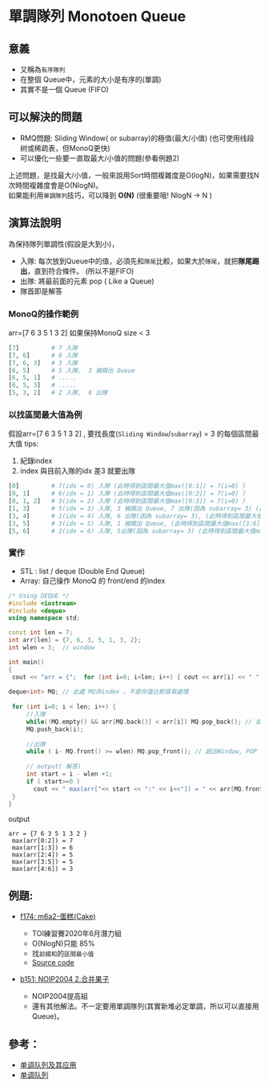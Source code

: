 # 單調隊列 Monotoen Queue

## 意義
 * 又稱為`有序隊列`
 * 在整個 Queue中，元素的大小是有序的(單調)
 * 其實不是一個 Queue (FIFO)

## 可以解決的問題 
 * RMQ問題: Sliding Window( or subarray)的極值(最大/小值) (也可使用线段树或稀疏表，但MonoQ更快)
 * 可以優化一些要一直取最大/小值的問題(參看例題2)

上述問題，是找最大/小值，一般來說用Sort時間複雜度是O(logN)，如果需要找N次時間複雜度會是O(NlogN)。  
如果能利用`單調隊列`技巧，可以降到 **O(N)** (很重要哦! NlogN -> N )

## 演算法說明

為保持隊列單調性(假設是大到小)，
* 入隊: 每次放到Queue中的值，必須先和`隊尾`比較，如果大於`隊尾`，就把**隊尾踢出**，直到符合條件。 (所以不是FIFO)
* 出隊: 將最前面的元素 pop ( Like a Queue)
* 隊首即是解答

### MonoQ的操作範例
arr=[7 6 3 5 1 3 2] 如果保持MonoQ size < 3
``` python
[7]         # 7 入隊
[7, 6]      # 6 入隊
[7, 6, 3]   # 3 入隊
[6, 5]      # 5 入隊,  3 被踢出 Queue 
[6, 5, 1]   # .....
[6, 5, 3]   # .....
[5, 3, 2]   # 2 入隊,  6 出隊
```

### 以找區間最大值為例
假設arr=[7 6 3 5 1 3 2] , 要找長度(`Sliding Window`/`subarray`) = 3 的每個區間最大值
tips: 
   1. 紀錄index 
   2. index 與目前入隊的idx 差3 就要出隊

``` python
[0]         # 7(idx = 0) 入隊 (此時得到區間最大值max([0:1]) = 7(i=0) )
[0, 1]      # 6(idx = 1) 入隊 (此時得到區間最大值max([0:2]) = 7(i=0) )
[0, 1, 2]   # 3(idx = 2) 入隊 (此時得到區間最大值max([0:3]) = 7(i=0) )
[1, 3]      # 5(idx = 3) 入隊, 3 被踢出 Queue, 7 出隊(因為 subarray= 3) (此時得到區間最大值max([1:4]) = 6(i=1) )
[3, 4]      # 1(idx = 4) 入隊, 6 出隊(因為 subarray= 3), (此時得到區間最大值max([2:5]) = 5 )
[3, 5]      # 3(idx = 5) 入隊, 1 被踢出 Queue, (此時得到區間最大值max([3:6]) = 5 )
[5, 6]      # 2(idx = 6) 入隊, 5出隊(因為 subarray= 3) (此時得到區間最大值max([3:6]) = 5 )
```

### 實作
 * STL : list / deque (Double End Queue)
 * Array: 自己操作 MonoQ 的 front/end 的index


 ```C++
 /* Using DEQUE */
#include <iostream>
#include <deque> 
using namespace std;

const int len = 7;
int arr[len] = {7, 6, 3, 5, 1, 3, 2};
int wlen = 3;  // window

int main()
{
  cout << "arr = {";  for (int i=0; i<len; i++) { cout << arr[i] << " ";  }  cout << "}" << endl << endl; // output arr
  
deque<int> MQ; // 此處 MQ存index ，不是存值比較容易處理
  
  for (int i=0; i < len; i++) {
      //入隊
      while(!MQ.empty() && arr[MQ.back()] < arr[i]) MQ.pop_back(); // 如果值比較小，踢出去!!
      MQ.push_back(i);
  
      //出隊
      while ( i- MQ.front() >= wlen) MQ.pop_front(); // 超出Window, POP out
      
      // output( 解答)
      int start = i - wlen +1;
      if ( start>=0 )
        cout << " max(arr["<< start << ":" << i<<"]) = " << arr[MQ.front()] << endl;
  }
}
```
output
``` 
arr = {7 6 3 5 1 3 2 }
 max(arr[0:2]) = 7
 max(arr[1:3]) = 6
 max(arr[2:4]) = 5
 max(arr[3:5]) = 5
 max(arr[4:6]) = 3
```

## 例題:
* [f174: m6a2-蛋糕(Cake)](https://zerojudge.tw/ShowProblem?problemid=f174)
    * TOI練習賽2020年6月潛力組 
    * O(NlogN)只能 85%
    * 找`前綴和`的`區間最小值`
    * [Source code](../Problems/zeroJudge/f174.cpp)

* [b151: NOIP2004 2.合并果子](https://zerojudge.tw/ShowProblem?problemid=b151)
    * NOIP2004提高組
    * 還有其他解法。不一定要用單調隊列(其實新堆必定單調，所以可以直接用Queue)。

## 參考：
* [单调队列及其应用](https://www.cnblogs.com/neverforget/archive/2011/10/13/ll.html)
* [单调队列](https://baike.baidu.com/item/%E5%8D%95%E8%B0%83%E9%98%9F%E5%88%97)



